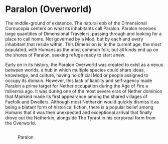 # Paralon (Overworld)

The middle-ground of existence. The natural ebb of the Dimensional Cornucopia centers on what its inhabitants call Paralon. Paralon receives large quantities of Dimensional Travelers, passing through and looking for a place to call home. Not governed by a Mod, but by each and every inhabitant that reside within. This Dimension is, in the current age, the most populated, with Humans as the most common folk, but all kinds end up on the shores of Paralon, seeking refuge ready to start anew.

Early on in its history, the Paralon Overworld was created to exist as a nexus between worlds, a hub in which multiple species could share ideas, knowledge, and culture, having no official Mod or people assigned to occupy its domain. However, this lack of liability and self-agency made Paralon a prime target for Nether occupation during the Age of Fire a millennia ago. It was during one of the most severe eras of Nether dominion that Mankind made its first appearance among the shared villages of Faefolk and Dwellers. Although most Netherkin would quickly dismiss it as being a blatant form of historical fiction, there is a popular belief among Humans that it was their unexpected and exceptional arrival that finally drove out the Netherkin, alongside The Tyrant in his corporeal form from the Overworld.

<figure><img src="../../../.gitbook/assets/sERVERMAP (1).png" alt=""><figcaption><p>Paralon</p></figcaption></figure>
